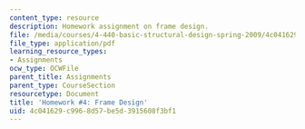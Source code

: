 ```yaml
---
content_type: resource
description: Homework assignment on frame design.
file: /media/courses/4-440-basic-structural-design-spring-2009/4c041629c9968d57be5d3915608f3bf1_MIT4_440s09_assn04.pdf
file_type: application/pdf
learning_resource_types:
- Assignments
ocw_type: OCWFile
parent_title: Assignments
parent_type: CourseSection
resourcetype: Document
title: 'Homework #4: Frame Design'
uid: 4c041629-c996-8d57-be5d-3915608f3bf1
---
```

